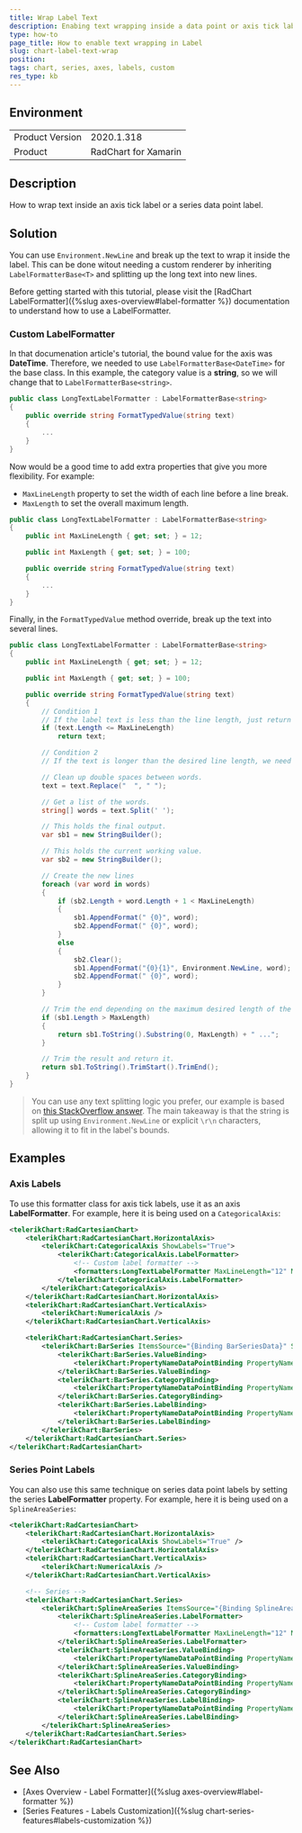 ```yaml
---
title: Wrap Label Text
description: Enabing text wrapping inside a data point or axis tick label.
type: how-to
page_title: How to enable text wrapping in Label
slug: chart-label-text-wrap
position: 
tags: chart, series, axes, labels, custom
res_type: kb
---
```


## Environment
<table>
	<tbody>
		<tr>
			<td>Product Version</td>
			<td>2020.1.318</td>
		</tr>
		<tr>
			<td>Product</td>
			<td>RadChart for Xamarin</td>
		</tr>
	</tbody>
</table>

## Description

How to wrap text inside an axis tick label or a series data point label.

## Solution

You can use `Environment.NewLine` and break up the text to wrap it inside the label. This can be done witout needing a custom renderer by inheriting `LabelFormatterBase<T>` and splitting up the long text into new lines.  

Before getting started with this tutorial, please visit the [RadChart LabelFormatter]({%slug axes-overview#label-formatter %}) documentation to understand how to use a LabelFormatter.


### Custom LabelFormatter

In that documenation article's tutorial, the bound value for the axis was **DateTime**. Therefore, we needed to use `LabelFormatterBase<DateTime>` for the base class.  In this example, the category value is a **string**, so we will change that to `LabelFormatterBase<string>`.

```csharp
public class LongTextLabelFormatter : LabelFormatterBase<string>
{
    public override string FormatTypedValue(string text)
    {
        ...
    }
}
```
Now would be a good time to add extra properties that give you more flexibility. For example:

* `MaxLineLength` property to set the width of each line before a line break.
* `MaxLength` to set the overall maximum length.

```csharp
public class LongTextLabelFormatter : LabelFormatterBase<string>
{
    public int MaxLineLength { get; set; } = 12;

    public int MaxLength { get; set; } = 100;

    public override string FormatTypedValue(string text)
    {
        ...
    }
}
```
Finally, in the `FormatTypedValue` method override, break up the text into several lines.

```csharp
public class LongTextLabelFormatter : LabelFormatterBase<string>
{
    public int MaxLineLength { get; set; } = 12;

    public int MaxLength { get; set; } = 100;

    public override string FormatTypedValue(string text)
    {
        // Condition 1
        // If the label text is less than the line length, just return it.
        if (text.Length <= MaxLineLength)
            return text;

        // Condition 2
        // If the text is longer than the desired line length, we need to split it into separate lines.

        // Clean up double spaces between words.
        text = text.Replace("  ", " ");

        // Get a list of the words.
        string[] words = text.Split(' ');

        // This holds the final output.
        var sb1 = new StringBuilder();

        // This holds the current working value.
        var sb2 = new StringBuilder();

        // Create the new lines
        foreach (var word in words)
        {
            if (sb2.Length + word.Length + 1 < MaxLineLength)
            {
                sb1.AppendFormat(" {0}", word);
                sb2.AppendFormat(" {0}", word);
            }
            else
            {
                sb2.Clear();
                sb1.AppendFormat("{0}{1}", Environment.NewLine, word);
                sb2.AppendFormat(" {0}", word);
            }
        }

        // Trim the end depending on the maximum desired length of the label.
        if (sb1.Length > MaxLength)
        {
            return sb1.ToString().Substring(0, MaxLength) + " ...";
        }

        // Trim the result and return it.
        return sb1.ToString().TrimStart().TrimEnd();
    }
}
```
> You can use any text splitting logic you prefer, our example is based on [this StackOverflow answer](https://stackoverflow.com/a/16504017/1406210). The main takeaway is that the string is split up using `Environment.NewLine` or explicit `\r\n` characters, allowing it to fit in the label's bounds.

## Examples

### Axis Labels

To use this formatter class for axis tick labels, use it as an axis **LabelFormatter**. For example, here it is being used on a `CategoricalAxis`:

```xml
<telerikChart:RadCartesianChart>
    <telerikChart:RadCartesianChart.HorizontalAxis>
        <telerikChart:CategoricalAxis ShowLabels="True">
            <telerikChart:CategoricalAxis.LabelFormatter>
                <!-- Custom label formatter -->
                <formatters:LongTextLabelFormatter MaxLineLength="12" MaxLength="100" />
            </telerikChart:CategoricalAxis.LabelFormatter>
        </telerikChart:CategoricalAxis>
    </telerikChart:RadCartesianChart.HorizontalAxis>
    <telerikChart:RadCartesianChart.VerticalAxis>
        <telerikChart:NumericalAxis />
    </telerikChart:RadCartesianChart.VerticalAxis>

    <telerikChart:RadCartesianChart.Series>
        <telerikChart:BarSeries ItemsSource="{Binding BarSeriesData}" ShowLabels="True">
            <telerikChart:BarSeries.ValueBinding>
                <telerikChart:PropertyNameDataPointBinding PropertyName="Value" />
            </telerikChart:BarSeries.ValueBinding>
            <telerikChart:BarSeries.CategoryBinding>
                <telerikChart:PropertyNameDataPointBinding PropertyName="Category" />
            </telerikChart:BarSeries.CategoryBinding>
            <telerikChart:BarSeries.LabelBinding>
                <telerikChart:PropertyNameDataPointBinding PropertyName="Category" />
            </telerikChart:BarSeries.LabelBinding>
        </telerikChart:BarSeries>
    </telerikChart:RadCartesianChart.Series>
</telerikChart:RadCartesianChart>
```

### Series Point Labels

You can also use this same technique on series data point labels by setting the series **LabelFormatter** property. For example, here it is being used on a `SplineAreaSeries`:

```xml
<telerikChart:RadCartesianChart>
    <telerikChart:RadCartesianChart.HorizontalAxis>
        <telerikChart:CategoricalAxis ShowLabels="True" />
    </telerikChart:RadCartesianChart.HorizontalAxis>
    <telerikChart:RadCartesianChart.VerticalAxis>
        <telerikChart:NumericalAxis />
    </telerikChart:RadCartesianChart.VerticalAxis>

    <!-- Series -->
    <telerikChart:RadCartesianChart.Series>
        <telerikChart:SplineAreaSeries ItemsSource="{Binding SplineAreaSeriesData}" ShowLabels="True">
            <telerikChart:SplineAreaSeries.LabelFormatter>
                <!-- Custom label formatter -->
                <formatters:LongTextLabelFormatter MaxLineLength="12" MaxLength="100" />
            </telerikChart:SplineAreaSeries.LabelFormatter>
            <telerikChart:SplineAreaSeries.ValueBinding>
                <telerikChart:PropertyNameDataPointBinding PropertyName="Value" />
            </telerikChart:SplineAreaSeries.ValueBinding>
            <telerikChart:SplineAreaSeries.CategoryBinding>
                <telerikChart:PropertyNameDataPointBinding PropertyName="Category" />
            </telerikChart:SplineAreaSeries.CategoryBinding>
            <telerikChart:SplineAreaSeries.LabelBinding>
                <telerikChart:PropertyNameDataPointBinding PropertyName="Category" />
            </telerikChart:SplineAreaSeries.LabelBinding>
        </telerikChart:SplineAreaSeries>
    </telerikChart:RadCartesianChart.Series>
</telerikChart:RadCartesianChart>
```

## See Also

* [Axes Overview - Label Formatter]({%slug axes-overview#label-formatter %})
* [Series Features - Labels Customization]({%slug chart-series-features#labels-customization %})
